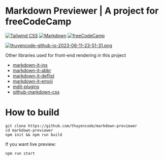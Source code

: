# Markdown Previewer | A project for freeCodeCamp

[![Tailwind CSS](https://img.shields.io/badge/Tailwind_CSS-38B2AC?style=for-the-badge&logo=tailwind-css&logoColor=white)](https://tailwindcss.com) [![Markdown](https://img.shields.io/badge/Markdown_It-000000?style=for-the-badge&logo=markdown&logoColor=white)](https://github.com/markdown-it/markdown-it) [![freeCodeCamp](https://img.shields.io/badge/Built%20for-freeCodeCamp-1f425f.svg?style=for-the-badge&logo=freecodecamp&logoColor=white)](https://www.freecodecamp.org/learn/front-end-development-libraries/front-end-development-libraries-projects/build-a-markdown-previewer)

[![thuyencode-github-io-2023-06-11-23-51-31.png](https://i.postimg.cc/VLTdRHsV/thuyencode-github-io-2023-06-11-23-51-31.png)](https://postimg.cc/CzGhM7qG)

Other libraries used for front-end rendering in this project

* [markdown-it-ins](https://github.com/markdown-it/markdown-it-ins)
* [markdown-it-abbr](https://github.com/markdown-it/markdown-it-abbr)
* [markdown-it-deflist](https://github.com/markdown-it/markdown-it-deflist)
* [markdown-it-emoji](https://github.com/markdown-it/markdown-it-emoji)
* [mdit-plugins](https://github.com/mdit-plugins/mdit-plugins)
* [github-markdown-css](https://github.com/sindresorhus/github-markdown-css)

# How to build

```
git clone https://github.com/thuyencode/markdown-previewer
cd markdown-previewer
npm init && npm run build
```

If you want live preview:
```
npm run start
```